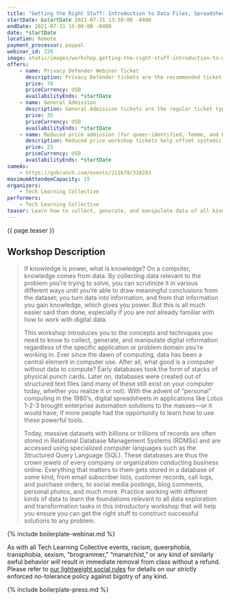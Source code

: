 ```yaml
---
title: "Getting the Right Stuff: Introduction to Data Files, Spreadsheets, and Databases"
startDate: &startDate 2021-07-31 13:30:00 -0400
endDate: 2021-07-31 15:00:00 -0400
date: *startDate
location: Remote
payment_processor: paypal
webinar_id: 226
image: static/images/workshop.getting-the-right-stuff-introduction-to-data-files-spreadsheets-and-databases.rectangle.jpg
offers:
    - name: Privacy Defender Webinar Ticket
      description: Privacy Defender tickets are the recommended ticket type for those who can afford to help fund the digital security and online privacy advocacy communities with their financial resources, are attending the workshop with the support of their employers or other backers, or have other resources available to them. Purchasing tickets at this level makes it possible for us to offer reduced price tickets to those in need.
      price: 70
      priceCurrency: USD
      availabilityEnds: *startDate
    - name: General Admission
      description: General Admission tickets are the regular ticket type intended for members of the general public.
      price: 35
      priceCurrency: USD
      availabilityEnds: *startDate
    - name: Reduced price admission (for queer-identified, femme, and BIPOC people)
      description: Reduced price workshop tickets help offset systemic biases prevalent in society and in the technology sector especially.
      price: 25
      priceCurrency: USD
      availabilityEnds: *startDate
sameAs:
    - https://gobrunch.com/events/211678/318283
maximumAttendeeCapacity: 15
organizers:
    - Tech Learning Collective
performers:
    - Tech Learning Collective
teaser: Learn how to collect, generate, and manipulate data of all kinds so that you can make decisions and meet the challenges you're facing. You'll see how simple, text-based data files and command-line utilities have been and are still being used in all sorts of applications today, what spreadsheets have to offer, and how all these tools differ from Relational Database Management Systems (RDMSs) like MySQL/MariaDB, PostgreSQL, Oracle, or Microsoft SQL Server. This workshop will also touch on Web scraping, form building, mail merges, data cleaning, and other techniques you need to know to make automating the boring parts of your day possible.
---
```


{{ page.teaser }}

## Workshop Description

> If knowledge is power, what is knowledge? On a computer, knowledge comes from data. By collecting data relevant to the problem you&rsquo;re trying to solve, you can scrutinize it in various different ways until you&rsquo;re able to draw meaningful conclusions from the dataset; you turn data into information, and from that information you gain knowledge, which gives you power. But this is all much easier said than done, especially if you are not already familiar with how to work with digital data.
>
> This workshop introduces you to the concepts and techniques you need to know to collect, generate, and manipulate digital information regardless of the specific application or problem domain you&rsquo;re working in. Ever since the dawn of computing, data has been a central element in computer use. After all, what good is a computer without data to compute? Early databases took the form of stacks of physical punch cards. Later on, databases were created out of structured text files (and many of these still exist on your computer today, whether you realize it or not). With the advent of &ldquo;personal&rdquo; computing in the 1980&rsquo;s, digital spreadsheets in applications like Lotus 1-2-3 brought enterprise automation solutions to the masses&mdash;or it would have, if more people had the opportunity to learn how to use these powerful tools.
>
> Today, massive datasets with billions or trillions of records are often stored in Relational Database Management Systems (RDMSs) and are accessed using specialized computer languages such as the Structured Query Language (SQL). These databases are thus the crown jewels of every company or organization conducting business online. Everything that matters to them gets stored in a database of some kind, from email subscriber lists, customer records, call logs, and purchase orders, to social media postings, blog comments, personal photos, and much more. Practice working with different kinds of data to learn the foundations relevant to all data exploration and transformation tasks in this introductory workshop that will help you ensure you can get the right stuff to construct successful solutions to any problem.

{% include boilerplate-webinar.md %}

As with all Tech Learning Collective events, racism, queerphobia, transphobia, sexism, &ldquo;brogrammer,&rdquo; &ldquo;manarchist,&rdquo; or any kind of similarly awful behavior *will* result in immediate removal from class without a refund. Please refer to [our lightweight social rules](https://github.com/AnarchoTechNYC/meta/wiki/Social-rules) for details on our strictly enforced no-tolerance policy against bigotry of any kind.

{% include boilerplate-press.md %}
